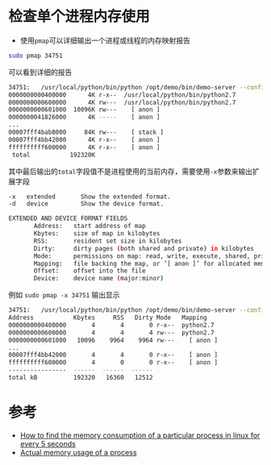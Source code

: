 # 检查单个进程内存使用

* 使用`pmap`可以详细输出一个进程或线程的内存映射报告

```bash
sudo pmap 34751
```

可以看到详细的报告

```bash
34751:   /usr/local/python/bin/python /opt/demo/bin/demo-server --config-file=/etc/demo.conf --log-config=/etc/demo-log.conf
0000000000400000      4K r-x--  /usr/local/python/bin/python2.7
0000000000600000      4K rw---  /usr/local/python/bin/python2.7
0000000000601000  10096K rw---    [ anon ]
0000000041826000      4K -----    [ anon ]
...
00007fff4bab8000     84K rw---    [ stack ]
00007fff4bb42000      4K r-x--    [ anon ]
ffffffffff600000      4K r-x--    [ anon ]
 total           192320K
```

其中最后输出的`total`字段值不是进程使用的当前内存，需要使用`-x`参数来输出扩展字段

```bash
-x   extended       Show the extended format.
-d   device         Show the device format.

EXTENDED AND DEVICE FORMAT FIELDS
       Address:   start address of map
       Kbytes:    size of map in kilobytes
       RSS:       resident set size in kilobytes
       Dirty:     dirty pages (both shared and private) in kilobytes
       Mode:      permissions on map: read, write, execute, shared, private (copy on write)
       Mapping:   file backing the map, or ’[ anon ]’ for allocated memory, or  ’[ stack ]’ for the program stack
       Offset:    offset into the file
       Device:    device name (major:minor)
```

例如 `sudo pmap -x 34751` 输出显示

```bash
34751:   /usr/local/python/bin/python /opt/demo/bin/demo-server --config-file=/etc/demo.conf --log-config=/etc/demo-log.conf
Address           Kbytes     RSS   Dirty Mode   Mapping
0000000000400000       4       4       0 r-x--  python2.7
0000000000600000       4       4       4 rw---  python2.7
0000000000601000   10096    9964    9964 rw---    [ anon ]
...
00007fff4bb42000       4       4       0 r-x--    [ anon ]
ffffffffff600000       4       0       0 r-x--    [ anon ]
----------------  ------  ------  ------
total kB          192320   16360   12512
```



# 参考

* [How to find the memory consumption of a particular process in linux for every 5 seconds](http://stackoverflow.com/questions/14641553/how-to-find-the-memory-consumption-of-a-particular-process-in-linux-for-every-5)
* [Actual memory usage of a process](http://unix.stackexchange.com/questions/164653/actual-memory-usage-of-a-process)
